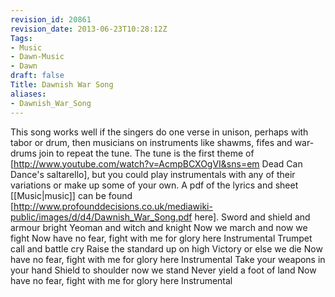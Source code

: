 ```yaml
---
revision_id: 20861
revision_date: 2013-06-23T10:28:12Z
Tags:
- Music
- Dawn-Music
- Dawn
draft: false
Title: Dawnish War Song
aliases:
- Dawnish_War_Song
---
```

This song works well if the singers do one verse in unison, perhaps with tabor or drum, then musicians on instruments like shawms, fifes and war-drums join to repeat the tune.
The tune is the first theme of [http://www.youtube.com/watch?v=AcmpBCXOgVI&sns=em Dead Can Dance's saltarello], but you could play instrumentals with any of their variations or make up some of your own. 
A pdf of the lyrics and sheet [[Music|music]] can be found [http://www.profounddecisions.co.uk/mediawiki-public/images/d/d4/Dawnish_War_Song.pdf here].
Sword and shield and armour bright
Yeoman and witch and knight
Now we march and now we fight
Now have no fear, fight with me for glory here
Instrumental
Trumpet call and battle cry
Raise the standard up on high
Victory or else we die
Now have no fear, fight with me for glory here
Instrumental 
Take your weapons in your hand
Shield to shoulder now we stand
Never yield a foot of land
Now have no fear, fight with me for glory here
Instrumental